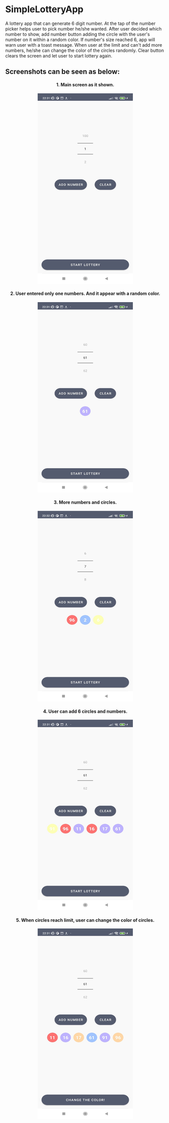 # SimpleLotteryApp
A lottery app that can generate 6 digit number. At the tap of the number picker helps user to pick number he/she wanted. After user decided which number to show, add number button adding the circle with the user's number on it within a random color. If number's size reached 6, app will warn user with a toast message. When user at the limit and can't add more numbers, he/she can change the color of the circles randomly. Clear button clears the screen and let user to start lottery again.  



  
## Screenshots can be seen as below:


<h4 align="center">
1. Main screen as it shown.
</h4>

  

<p align="center">
 <img src="https://github.com/ihtiyargurkan/SimpleLotteryApp/blob/master/screenshot1.jfif " width="300" height="600">   
</p>
 
 
<h4 align="center">
2. User entered only one numbers. And it appear with a random color.
</h4>
 

<p align="center">
 <img src="https://github.com/ihtiyargurkan/SimpleLotteryApp/blob/master/screenshot2.jfif " width="300" height="600">   
</p>

<h4 align="center">
3. More numbers and circles.
</h4>

<p align="center">
 <img src="https://github.com/ihtiyargurkan/SimpleLotteryApp/blob/master/screenshot3.jfif " width="300" height="600">   
</p>  
  
<h4 align="center">
4. User can add 6 circles and numbers.
</h4>
  
<p align="center">
 <img src="https://github.com/ihtiyargurkan/SimpleLotteryApp/blob/master/screenshot4.jfif " width="300" height="600">   
</p>  
<h4 align="center">
5. When circles reach limit, user can change the color of circles.
</h4>

<p align="center">
 <img src="https://github.com/ihtiyargurkan/SimpleLotteryApp/blob/master/screenshot5.jfif " width="300" height="600">   
</p>  
  
